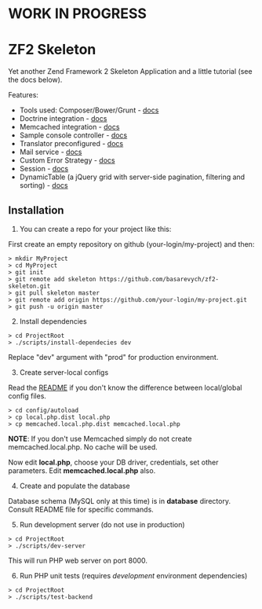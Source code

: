 WORK IN PROGRESS
================

ZF2 Skeleton
============

Yet another Zend Framework 2 Skeleton Application and a little tutorial (see the docs below).

Features:
* Tools used: Composer/Bower/Grunt - [docs](docs/tools.md)
* Doctrine integration - [docs](docs/doctrine.md)
* Memcached integration - [docs](docs/memcached.md)
* Sample console controller - [docs](docs/console.md)
* Translator preconfigured - [docs](docs/translator.md)
* Mail service - [docs](docs/mail.md)
* Custom Error Strategy - [docs](docs/error-strategy.md)
* Session - [docs](docs/session.md)
* DynamicTable (a jQuery grid with server-side pagination, filtering and sorting) - [docs](https://github.com/basarevych/dynamic-table)

Installation
------------
1. You can create a repo for your project like this:

  First create an empty repository on github (your-login/my-project) and then:

  ```shell
  > mkdir MyProject
  > cd MyProject
  > git init
  > git remote add skeleton https://github.com/basarevych/zf2-skeleton.git
  > git pull skeleton master
  > git remote add origin https://github.com/your-login/my-project.git
  > git push -u origin master
  ```

2. Install dependencies

  ```shell
  > cd ProjectRoot
  > ./scripts/install-dependecies dev
  ```

  Replace "dev" argument with "prod" for production environment.

3. Create server-local configs

  Read the [README](config/autoload/README.md) if you don't know the difference between local/global config files.

  ```shell
  > cd config/autoload
  > cp local.php.dist local.php
  > cp memcached.local.php.dist memcached.local.php
  ```
  **NOTE**: If you don't use Memcached simply do not create memcached.local.php. No cache will be used.

  Now edit **local.php**, choose your DB driver, credentials, set other parameters. Edit **memcached.local.php** also.

4. Create and populate the database

  Database schema (MySQL only at this time) is in **database** directory. Consult README file for specific commands.

5. Run development server (do not use in production)

  ```shell
  > cd ProjectRoot
  > ./scripts/dev-server
  ```

  This will run PHP web server on port 8000.

6. Run PHP unit tests (requires *development* environment dependencies)

  ```shell
  > cd ProjectRoot
  > ./scripts/test-backend
  ```
